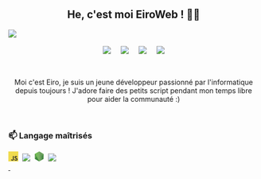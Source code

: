 <h2 align="center">He, c'est moi EiroWeb ! ✌🏼</h2>

<img src="https://cdn.discordapp.com/attachments/769272569034833920/782770403973529610/tenor_2.gif">

<p align='center'>
<a href="https://discord.gg/eiro"><img height="30" src="https://cdn.jsdelivr.net/npm/simple-icons@v3/icons/discord.svg"></a>&nbsp;&nbsp;&nbsp;&nbsp;
<a href="https://www.youtube.com/c/sqostik?sub_confirmation=1"><img height="30" src="https://cdn.jsdelivr.net/npm/simple-icons@v3/icons/youtube.svg"></a>&nbsp;&nbsp;&nbsp;&nbsp;
<a href="https://twitter.com/eiroweb"><img height="30" src="https://cdn.jsdelivr.net/npm/simple-icons@v3/icons/twitter.svg"></a>&nbsp;&nbsp;&nbsp;&nbsp;
<a href="https://instagram.com/eiroweb"><img height="30" src="https://cdn.jsdelivr.net/npm/simple-icons@v3/icons/instagram.svg"></a>
</p>
<br>
<p align="center">Moi c'est Eiro, je suis un jeune développeur passionné par l'informatique depuis toujours ! J'adore faire des petits script pendant mon temps libre pour aider la communauté :)</p>
<br>

### 📫 Langage maîtrisés
<code><img height="20" src="https://raw.githubusercontent.com/github/explore/80688e429a7d4ef2fca1e82350fe8e3517d3494d/topics/javascript/javascript.png"></code>&nbsp;
<code><img height="20" src="https://upload.wikimedia.org/wikipedia/commons/thumb/c/c3/Python-logo-notext.svg/1024px-Python-logo-notext.svg.png"></code>&nbsp;
<code><img height="20" src="https://raw.githubusercontent.com/github/explore/80688e429a7d4ef2fca1e82350fe8e3517d3494d/topics/nodejs/nodejs.png"></code>&nbsp;
<code><img height="20" src="https://cdn.discordapp.com/attachments/769272569034833920/782774606087979028/1_l4xICbIIYlz1OTymWCoUTw.jpeg"></code>&nbsp;
<br>
<a href="https://github.com/EiroWeb">
  
